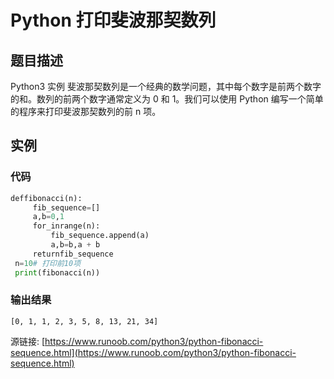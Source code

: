 # Python 打印斐波那契数列

## 题目描述
Python3 实例
斐波那契数列是一个经典的数学问题，其中每个数字是前两个数字的和。数列的前两个数字通常定义为 0 和 1。我们可以使用 Python 编写一个简单的程序来打印斐波那契数列的前 n 项。

## 实例
### 代码
```python
deffibonacci(n):
     fib_sequence=[]
     a,b=0,1
     for_inrange(n):
         fib_sequence.append(a)
         a,b=b,a + b
     returnfib_sequence
 n=10# 打印前10项
 print(fibonacci(n))
```
### 输出结果
```
[0, 1, 1, 2, 3, 5, 8, 13, 21, 34]
```
源链接: [https://www.runoob.com/python3/python-fibonacci-sequence.html](https://www.runoob.com/python3/python-fibonacci-sequence.html)